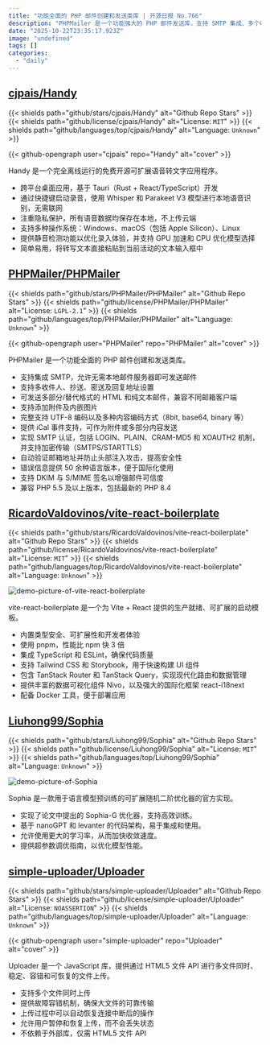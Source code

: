 ```yaml
---
title: "功能全面的 PHP 邮件创建和发送类库 | 开源日报 No.766"
description: "PHPMailer 是一个功能强大的 PHP 邮件发送库，支持 SMTP 集成、多个收件人、附件、HTML 和纯文本邮件发送，兼容多种邮箱客户端，具备安全性功能如 SMTP 认证、邮箱地址验证、DKIM 和 S/MIME 签名，支持多种编码和国际化，兼容 PHP 5.5 及以上版本。"
date: "2025-10-22T23:35:17.923Z"
image: "undefined"
tags: []
categories:
  - "daily"
---
```


## [cjpais/Handy](https://github.com/cjpais/Handy)

{{< shields path="github/stars/cjpais/Handy" alt="Github Repo Stars" >}} {{< shields path="github/license/cjpais/Handy" alt="License: `MIT`" >}} {{< shields path="github/languages/top/cjpais/Handy" alt="Language: `Unknown`" >}}

{{< github-opengraph user="cjpais" repo="Handy" alt="cover" >}}

Handy 是一个完全离线运行的免费开源可扩展语音转文字应用程序。

- 跨平台桌面应用，基于 Tauri（Rust + React/TypeScript）开发
- 通过快捷键启动录音，使用 Whisper 和 Parakeet V3 模型进行本地语音识别，无需联网
- 注重隐私保护，所有语音数据均保存在本地，不上传云端
- 支持多种操作系统：Windows、macOS（包括 Apple Silicon）、Linux
- 提供静音检测功能以优化录入体验，并支持 GPU 加速和 CPU 优化模型选择
- 简单易用，将转写文本直接粘贴到当前活动的文本输入框中
  
## [PHPMailer/PHPMailer](https://github.com/PHPMailer/PHPMailer)

{{< shields path="github/stars/PHPMailer/PHPMailer" alt="Github Repo Stars" >}} {{< shields path="github/license/PHPMailer/PHPMailer" alt="License: `LGPL-2.1`" >}} {{< shields path="github/languages/top/PHPMailer/PHPMailer" alt="Language: `Unknown`" >}}

{{< github-opengraph user="PHPMailer" repo="PHPMailer" alt="cover" >}}

PHPMailer 是一个功能全面的 PHP 邮件创建和发送类库。

- 支持集成 SMTP，允许无需本地邮件服务器即可发送邮件
- 支持多收件人、抄送、密送及回复地址设置
- 可发送多部分/替代格式的 HTML 和纯文本邮件，兼容不同邮箱客户端
- 支持添加附件及内嵌图片
- 完整支持 UTF-8 编码以及多种内容编码方式（8bit, base64, binary 等）
- 提供 iCal 事件支持，可作为附件或多部分内容发送
- 实现 SMTP 认证，包括 LOGIN、PLAIN、CRAM-MD5 和 XOAUTH2 机制，并支持加密传输（SMTPS/STARTTLS）
- 自动验证邮箱地址并防止头部注入攻击，提高安全性
- 错误信息提供 50 余种语言版本，便于国际化使用
- 支持 DKIM 与 S/MIME 签名以增强邮件可信度
- 兼容 PHP 5.5 及以上版本，包括最新的 PHP 8.4
  
## [RicardoValdovinos/vite-react-boilerplate](https://github.com/RicardoValdovinos/vite-react-boilerplate)

{{< shields path="github/stars/RicardoValdovinos/vite-react-boilerplate" alt="Github Repo Stars" >}} {{< shields path="github/license/RicardoValdovinos/vite-react-boilerplate" alt="License: `MIT`" >}} {{< shields path="github/languages/top/RicardoValdovinos/vite-react-boilerplate" alt="Language: `Unknown`" >}}

![demo-picture-of-vite-react-boilerplate](https://static.osguider.com/subject/github/RicardoValdovinos/vite-react-boilerplate/dea66dbe4abe8c2ff5d18a31d5718673.png)

vite-react-boilerplate 是一个为 Vite + React 提供的生产就绪、可扩展的启动模板。

- 内置类型安全、可扩展性和开发者体验
- 使用 pnpm，性能比 npm 快 3 倍
- 集成 TypeScript 和 ESLint，确保代码质量
- 支持 Tailwind CSS 和 Storybook，用于快速构建 UI 组件
- 包含 TanStack Router 和 TanStack Query，实现现代化路由和数据管理
- 提供丰富的数据可视化组件 Nivo，以及强大的国际化框架 react-i18next
- 配备 Docker 工具，便于部署应用
  
## [Liuhong99/Sophia](https://github.com/Liuhong99/Sophia)

{{< shields path="github/stars/Liuhong99/Sophia" alt="Github Repo Stars" >}} {{< shields path="github/license/Liuhong99/Sophia" alt="License: `MIT`" >}} {{< shields path="github/languages/top/Liuhong99/Sophia" alt="Language: `Unknown`" >}}

![demo-picture-of-Sophia](https://static.osguider.com/subject/github/Liuhong99/Sophia/5711b88729bf0c0e501fa936829ed284.png)

Sophia 是一款用于语言模型预训练的可扩展随机二阶优化器的官方实现。

- 实现了论文中提出的 Sophia-G 优化器，支持高效训练。
- 基于 nanoGPT 和 levanter 的代码架构，易于集成和使用。
- 允许使用更大的学习率，从而加快收敛速度。
- 提供超参数调优指南，以优化模型性能。
  
## [simple-uploader/Uploader](https://github.com/simple-uploader/Uploader)

{{< shields path="github/stars/simple-uploader/Uploader" alt="Github Repo Stars" >}} {{< shields path="github/license/simple-uploader/Uploader" alt="License: `NOASSERTION`" >}} {{< shields path="github/languages/top/simple-uploader/Uploader" alt="Language: `Unknown`" >}}

{{< github-opengraph user="simple-uploader" repo="Uploader" alt="cover" >}}

Uploader 是一个 JavaScript 库，提供通过 HTML5 文件 API 进行多文件同时、稳定、容错和可恢复的文件上传。

- 支持多个文件同时上传
- 提供故障容错机制，确保大文件的可靠传输
- 上传过程中可以自动恢复连接中断后的操作
- 允许用户暂停和恢复上传，而不会丢失状态
- 不依赖于外部库，仅需 HTML5 文件 API
  
